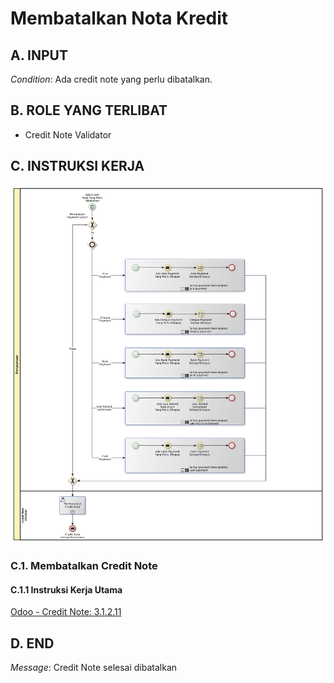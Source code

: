 # Membatalkan Nota Kredit

## <a name="input">A. INPUT</a>

*Condition*: Ada credit note yang perlu dibatalkan.

## <a name="role">B. ROLE YANG TERLIBAT</a>

* Credit Note Validator

## <a name="instruksi">C. INSTRUKSI KERJA</a>

![](../img/prosedur-kerja/membatalkan-credit-note.png)

### C.1. Membatalkan Credit Note

#### C.1.1 Instruksi Kerja Utama

[Odoo - Credit Note: 3.1.2.11](../transaksi/credit-note/batal.md)

## <a name="input">D. END</a>

*Message*: Credit Note selesai dibatalkan
